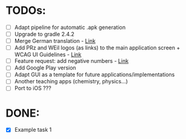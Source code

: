 # TODOs:
- [ ] Adapt pipeline for automatic .apk generation
- [ ] Upgrade to gradle 2.4.2
- [ ] Merge German translation - [Link](https://github.com/user0-tb/RUTMath)
- [ ] Add PRz and WEiI logos (as links) to the main application screen + WCAG UI Guidelines - [Link](https://dostepnosc.prz.edu.pl/dostepnosc-cyfrowa)
- [ ] Feature request: add negative numbers - [Link](https://github.com/przemarbor/RUTMath/issues/21)
- [ ] Add Google Play version
- [ ] Adapt GUI as a template for future applications/implementations
- [ ] Another teaching apps (chemistry, physics...)
- [ ] Port to iOS ???

# DONE: 
- [x] Example task 1
